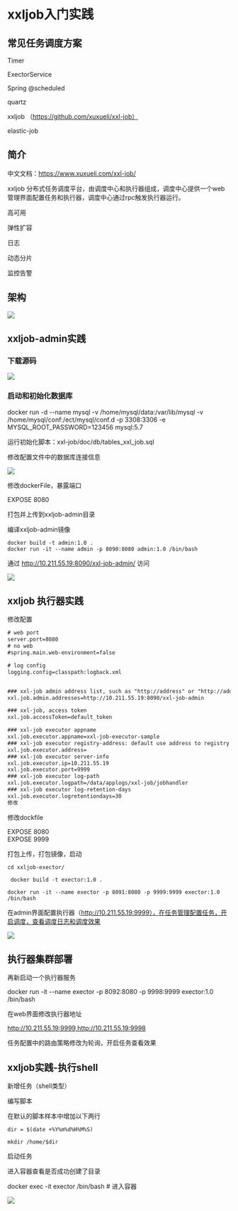 # xxljob入门实践

## 常见任务调度方案

Timer

ExectorService

Spring @scheduled

quartz

xxljob （https://github.com/xuxueli/xxl-job）

elastic-job



## 简介

中文文档：https://www.xuxueli.com/xxl-job/

xxljob 分布式任务调度平台，由调度中心和执行器组成，调度中心提供一个web管理界面配置任务和执行器，调度中心通过rpc触发执行器运行。



高可用

弹性扩容

日志

动态分片

监控告警



## 架构

![](/Users/baiyingjun/Library/Application%20Support/marktext/images/2022-07-22-22-44-25-image.png)



## xxljob-admin实践



### 下载源码

![](/Users/baiyingjun/Library/Application%20Support/marktext/images/2022-07-22-22-52-32-image.png)



### 启动和初始化数据库

docker run -d --name mysql -v /home/mysql/data:/var/lib/mysql -v /home/mysql/conf:/ect/mysql/conf.d -p 3308:3306 -e MYSQL_ROOT_PASSWORD=123456 mysql:5.7



运行初始化脚本：xxl-job/doc/db/tables_xxl_job.sql



修改配置文件中的数据库连接信息

![](/Users/baiyingjun/Library/Application%20Support/marktext/images/2022-07-22-23-07-48-image.png)



修改dockerFile，暴露端口

EXPOSE 8080



打包并上传到xxljob-admin目录



编译xxljob-admin镜像

```
docker build -t admin:1.0 .
docker run -it --name admin -p 8090:8080 admin:1.0 /bin/bash
```

通过 http://10.211.55.19:8090/xxl-job-admin/ 访问

![](/Users/baiyingjun/Library/Application%20Support/marktext/images/2022-07-23-00-17-12-image.png)



## xxljob 执行器实践

修改配置

```xml
# web port
server.port=8080
# no web
#spring.main.web-environment=false

# log config
logging.config=classpath:logback.xml


### xxl-job admin address list, such as "http://address" or "http://address01,http://address02"
xxl.job.admin.addresses=http://10.211.55.19:8090/xxl-job-admin

### xxl-job, access token
xxl.job.accessToken=default_token

### xxl-job executor appname
xxl.job.executor.appname=xxl-job-executor-sample
### xxl-job executor registry-address: default use address to registry , otherwise use ip:port if address is null
xxl.job.executor.address=
### xxl-job executor server-info
xxl.job.executor.ip=10.211.55.19
xxl.job.executor.port=9999
### xxl-job executor log-path
xxl.job.executor.logpath=/data/applogs/xxl-job/jobhandler
### xxl-job executor log-retention-days
xxl.job.executor.logretentiondays=30
修改
```





修改dockfile

EXPOSE 8080  
EXPOSE 9999



打包上传，打包镜像，启动

```shell
cd xxljob-exector/

 docker build -t exector:1.0 .

docker run -it --name exector -p 8091:8080 -p 9999:9999 exector:1.0 /bin/bash

```




在admin界面配置执行器（http://10.211.55.19:9999），在任务管理配置任务，开启调度，查看调度日志和调度效果

![](/Users/baiyingjun/Library/Application%20Support/marktext/images/2022-07-23-00-13-27-image.png)



## 执行器集群部署

再新启动一个执行器服务

docker run -it --name exector -p 8092:8080 -p 9998:9999 exector:1.0 /bin/bash



在web界面修改执行器地址

http://10.211.55.19:9999,http://10.211.55.19:9998



任务配置中的路由策略修改为轮询，开启任务查看效果





## xxljob实践-执行shell

新增任务（shell类型）



编写脚本

在默认的脚本样本中增加以下两行

```shell
dir = $(date +%Y%m%d%H%M%S)

mkdir /home/$dir
```

启动任务

进入容器查看是否成功创建了目录

docker exec -it exector /bin/bash  # 进入容器

![](/Users/baiyingjun/Library/Application%20Support/marktext/images/2022-07-23-00-14-50-image.png)
